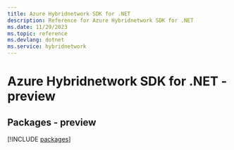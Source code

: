 ```yaml
---
title: Azure Hybridnetwork SDK for .NET
description: Reference for Azure Hybridnetwork SDK for .NET
ms.date: 11/29/2023
ms.topic: reference
ms.devlang: dotnet
ms.service: hybridnetwork
---
```

# Azure Hybridnetwork SDK for .NET - preview
## Packages - preview
[!INCLUDE [packages](hybridnetwork-index.md)]